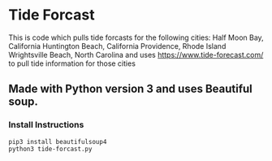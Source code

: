 # Tide Forcast
This is code which pulls tide forcasts for the following cities:
  Half Moon Bay, California
  Huntington Beach, California
  Providence, Rhode Island
  Wrightsville Beach, North Carolina 
and uses https://www.tide-forecast.com/ to pull tide information for those cities

## Made with Python version 3 and uses Beautiful soup.

### Install Instructions
```
pip3 install beautifulsoup4
python3 tide-forcast.py
```
